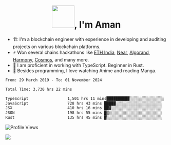 <h1 align="center"><img src="https://media2.giphy.com/media/v1.Y2lkPTc5MGI3NjExZmx5c2N1N2lkbjg5NnI3ajI2ZXhxZ24yZ3cxcmJibTZrMWZkbjlxaSZlcD12MV9pbnRlcm5hbF9naWZfYnlfaWQmY3Q9Zw/AFdcYElkoNAUE/giphy.webp" width="70">, I'm Aman</h1>

- 🏗️ I'm a blockchain engineer with experience in developing and auditing projects on various blockchain platforms.
- ⚡ Won several chains hackathons like [ETH India](https://devfolio.co/projects/hivm-hybrid-intent-virtual-machine-3ba1), [Near](https://medium.com/encode-club/encode-x-near-hackathon-finale-prizewinners-and-summary-fcf6e409ab07), [Algorand](https://algorand-innovate.hackerearth.com), [Harmony](https://medium.com/harmony-one/winners-of-the-hack-the-horizon-hackathon-ae04f95b71ab), [Cosmos](https://www.hackerearth.com/challenges/hackathon/hackatom-india/), and many more.
- 🌊 I am proficient in working with TypeScript. Beginner in Rust.
- 🍣 Besides programming, I love watching Anime and reading Manga.

<!--START_SECTION:waka-->

```txt
From: 29 March 2019 - To: 01 November 2024

Total Time: 3,730 hrs 22 mins

TypeScript                 1,501 hrs 11 mins██████████░░░░░░░░░░░░░░░   40.24 %
JavaScript                 728 hrs 43 mins █████░░░░░░░░░░░░░░░░░░░░   19.53 %
JSX                        410 hrs 16 mins ██▓░░░░░░░░░░░░░░░░░░░░░░   11.00 %
JSON                       198 hrs 55 mins █▒░░░░░░░░░░░░░░░░░░░░░░░   05.33 %
Rust                       135 hrs 45 mins █░░░░░░░░░░░░░░░░░░░░░░░░   03.64 %
```

<!--END_SECTION:waka-->

![Profile Views](https://komarev.com/ghpvc/?username=amanraj1608&label=Profile%20views&color=0e75b6&style=flat-square)

![](https://hit.yhype.me/github/profile?user_id=42104907)
